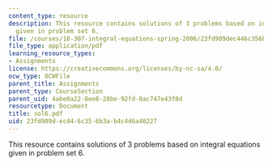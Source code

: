 ```yaml
---
content_type: resource
description: This resource contains solutions of 3 problems based on integral equations
  given in problem set 6.
file: /courses/18-307-integral-equations-spring-2006/23fd909dec446c356b3ab4c4d6a40227_sol6.pdf
file_type: application/pdf
learning_resource_types:
- Assignments
license: https://creativecommons.org/licenses/by-nc-sa/4.0/
ocw_type: OCWFile
parent_title: Assignments
parent_type: CourseSection
parent_uid: 4abe0a22-8ee8-28be-92fd-8ac747e43f8d
resourcetype: Document
title: sol6.pdf
uid: 23fd909d-ec44-6c35-6b3a-b4c4d6a40227
---
```

This resource contains solutions of 3 problems based on integral equations given in problem set 6.